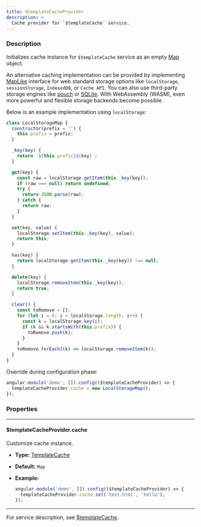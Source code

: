 ```yaml
---
title: $templateCacheProvider
description: >
  Cache provider for `$templateCache` service.
---
```


### Description

Initializes cache instance for `$templateCache` service as an empty
[Map](https://developer.mozilla.org/en-US/docs/Web/JavaScript/Reference/Global_Objects/Map)
object.

An alternative caching implementation can be provided by implementing
[MapLike](../../../typedoc/interfaces/MapLike.html) interface for web standard
storage options like `localStorage`, `sessionStorage`, `IndexedDB`, or
`Cache API`. You can also use third-party storage engines like
[pouch](https://github.com/pouchdb/pouchdb) or
[SQLite](https://github.com/sqlitebrowser/sqlitebrowser). With WebAssembly
(WASM), even more powerful and flexible storage backends become possible.

Below is an example implementation using `localStorage`:

```js
class LocalStorageMap {
  constructor(prefix = '') {
    this.prefix = prefix;
  }

  _key(key) {
    return `${this.prefix}${key}`;
  }

  get(key) {
    const raw = localStorage.getItem(this._key(key));
    if (raw === null) return undefined;
    try {
      return JSON.parse(raw);
    } catch {
      return raw;
    }
  }

  set(key, value) {
    localStorage.setItem(this._key(key), value);
    return this;
  }

  has(key) {
    return localStorage.getItem(this._key(key)) !== null;
  }

  delete(key) {
    localStorage.removeItem(this._key(key));
    return true;
  }

  clear() {
    const toRemove = [];
    for (let i = 0; i < localStorage.length; i++) {
      const k = localStorage.key(i);
      if (k && k.startsWith(this.prefix)) {
        toRemove.push(k);
      }
    }
    toRemove.forEach((k) => localStorage.removeItem(k));
  }
}
```

Override during configuration phase:

```js
angular.module('demo', []).config(($templateCacheProvider) => {
  templateCacheProvider.cache = new LocalStorageMap();
});
```

### Properties

---

#### $templateCacheProvider.cache

Customize cache instance.

- **Type:** [TemplateCache](../../../typedoc/types/TemplateCache.html)
- **Default:** `Map`

- **Example:**

  ```js
  angular.module('demo', []).config(($templateCacheProvider) => {
    templateCacheProvider.cache.set('test.html', 'hello');
  });
  ```

---

For service description, see
[$templateCache](../../../docs/service/templatecache).
